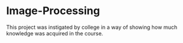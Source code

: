 # Image-Processing

This project was instigated by college in a way of showing how much knowledge was acquired in the course.

